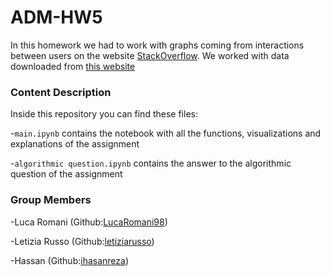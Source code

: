 # ADM-HW5


In this homework we had to work with graphs coming from interactions between users on the website [StackOverflow](https://stackoverflow.com/).
We worked with data downloaded from [this website](https://snap.stanford.edu/data/sx-stackoverflow.html)

### Content Description

Inside this repository you can find these files:

-``
main.ipynb
``  contains the notebook with all the functions, visualizations and explanations of the assignment

-``
algorithmic question.ipynb
``  contains the answer to the algorithmic question of the assignment


### Group Members

-Luca Romani   (Github:[LucaRomani98](https://github.com/LucaRomani98))

-Letizia Russo (Github:[letiziarusso](https://github.com/letiziarusso))

-Hassan        (Github:[ihasanreza](https:/github.com/ihasanreza))